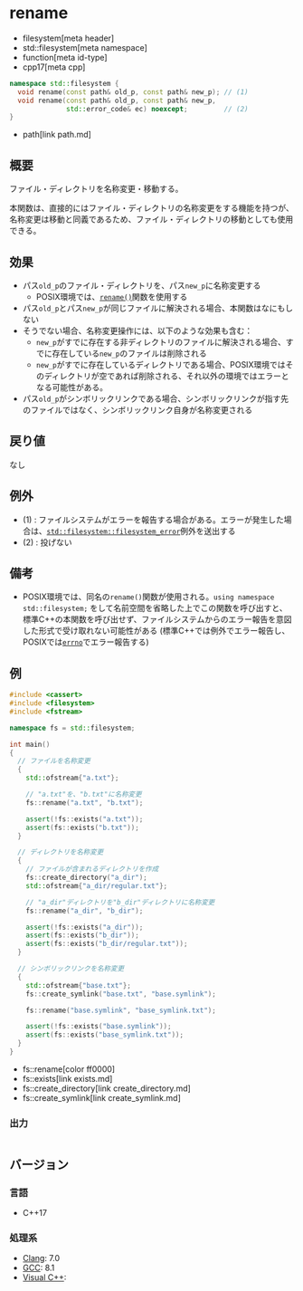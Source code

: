# rename
* filesystem[meta header]
* std::filesystem[meta namespace]
* function[meta id-type]
* cpp17[meta cpp]

```cpp
namespace std::filesystem {
  void rename(const path& old_p, const path& new_p); // (1)
  void rename(const path& old_p, const path& new_p,
              std::error_code& ec) noexcept;         // (2)
}
```
* path[link path.md]

## 概要
ファイル・ディレクトリを名称変更・移動する。

本関数は、直接的にはファイル・ディレクトリの名称変更をする機能を持つが、名称変更は移動と同義であるため、ファイル・ディレクトリの移動としても使用できる。


## 効果
- パス`old_p`のファイル・ディレクトリを、パス`new_p`に名称変更する
    - POSIX環境では、[`rename()`](https://web.archive.org/web/20230207112323/http://linuxjm.osdn.jp/html/LDP_man-pages/man2/rename.2.html)関数を使用する
- パス`old_p`とパス`new_p`が同じファイルに解決される場合、本関数はなにもしない
- そうでない場合、名称変更操作には、以下のような効果も含む：
    - `new_p`がすでに存在する非ディレクトリのファイルに解決される場合、すでに存在している`new_p`のファイルは削除される
    - `new_p`がすでに存在しているディレクトリである場合、POSIX環境ではそのディレクトリが空であれば削除される、それ以外の環境ではエラーとなる可能性がある。
- パス`old_p`がシンボリックリンクである場合、シンボリックリンクが指す先のファイルではなく、シンボリックリンク自身が名称変更される


## 戻り値
なし


## 例外
- (1) : ファイルシステムがエラーを報告する場合がある。エラーが発生した場合は、[`std::filesystem::filesystem_error`](filesystem_error.md)例外を送出する
- (2) : 投げない


## 備考
- POSIX環境では、同名の`rename()`関数が使用される。`using namespace std::filesystem;` をして名前空間を省略した上でこの関数を呼び出すと、標準C++の本関数を呼び出せず、ファイルシステムからのエラー報告を意図した形式で受け取れない可能性がある (標準C++では例外でエラー報告し、POSIXでは[`errno`](/reference/cerrno/errno.md)でエラー報告する)


## 例
```cpp example
#include <cassert>
#include <filesystem>
#include <fstream>

namespace fs = std::filesystem;

int main()
{
  // ファイルを名称変更
  {
    std::ofstream{"a.txt"};

    // "a.txt"を、"b.txt"に名称変更
    fs::rename("a.txt", "b.txt");

    assert(!fs::exists("a.txt"));
    assert(fs::exists("b.txt"));
  }

  // ディレクトリを名称変更
  {
    // ファイルが含まれるディレクトリを作成
    fs::create_directory("a_dir");
    std::ofstream{"a_dir/regular.txt"};

    // "a_dir"ディレクトリを"b_dir"ディレクトリに名称変更
    fs::rename("a_dir", "b_dir");

    assert(!fs::exists("a_dir"));
    assert(fs::exists("b_dir"));
    assert(fs::exists("b_dir/regular.txt"));
  }

  // シンボリックリンクを名称変更
  {
    std::ofstream{"base.txt"};
    fs::create_symlink("base.txt", "base.symlink");

    fs::rename("base.symlink", "base_symlink.txt");

    assert(!fs::exists("base.symlink"));
    assert(fs::exists("base_symlink.txt"));
  }
}
```
* fs::rename[color ff0000]
* fs::exists[link exists.md]
* fs::create_directory[link create_directory.md]
* fs::create_symlink[link create_symlink.md]

### 出力
```
```

## バージョン
### 言語
- C++17

### 処理系
- [Clang](/implementation.md#clang): 7.0
- [GCC](/implementation.md#gcc): 8.1
- [Visual C++](/implementation.md#visual_cpp):

